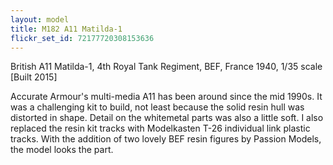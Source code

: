 ```yaml
---
layout: model
title: M182 A11 Matilda-1
flickr_set_id: 72177720308153636
---
```


British A11 Matilda-1, 4th Royal Tank Regiment, BEF, France 1940, 1/35 scale  [Built 2015]

Accurate Armour&#39;s multi-media A11 has been around since the mid 1990s. It was a challenging kit to build, not least because the solid resin hull was distorted in shape. Detail on the whitemetal parts was also a little soft. I also replaced the resin kit tracks with Modelkasten T-26 individual link plastic tracks. With the addition of two lovely BEF resin figures by Passion Models, the model looks the part.


